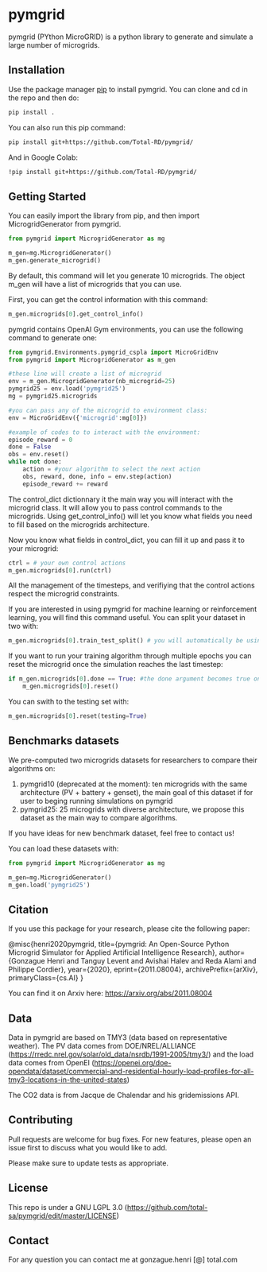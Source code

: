 # pymgrid

pymgrid (PYthon MicroGRID) is a python library to generate and simulate a large number of microgrids.

## Installation

Use the package manager [pip](https://pip.pypa.io/en/stable/) to install pymgrid. You can clone and cd in the repo and then do: 

```bash
pip install .
```

You can also run this pip command:
```bash
pip install git+https://github.com/Total-RD/pymgrid/
```


And in Google Colab:
```bash
!pip install git+https://github.com/Total-RD/pymgrid/
```

## Getting Started

You can easily import the library from pip, and then import MicrogridGenerator from pymgrid.

```python
from pymgrid import MicrogridGenerator as mg

m_gen=mg.MicrogridGenerator()
m_gen.generate_microgrid()
```

By default, this command will let you generate 10 microgrids. The object m_gen will have a list of microgrids that you can use.

First, you can get the control information with this command:
```python
m_gen.microgrids[0].get_control_info()

```

pymgrid contains OpenAI Gym environments, you can use the following command to generate one:
```python
from pymgrid.Environments.pymgrid_cspla import MicroGridEnv
from pymgrid import MicrogridGenerator as m_gen

#these line will create a list of microgrid
env = m_gen.MicrogridGenerator(nb_microgrid=25)
pymgrid25 = env.load('pymgrid25')
mg = pymgrid25.microgrids

#you can pass any of the microgrid to environment class:
env = MicroGridEnv({'microgrid':mg[0]})

#example of codes to to interact with the environment:
episode_reward = 0
done = False
obs = env.reset()
while not done:
    action = #your algorithm to select the next action
    obs, reward, done, info = env.step(action)
    episode_reward += reward
```

The control_dict dictionnary it the main way you will interact with the microgrid class. It will allow you to pass control commands to the microgrids. Using get_control_info() will let you know what fields you need to fill based on the microgrids architecture.

Now you know what fields in control_dict, you can fill it up and pass it to your microgrid:
```python
ctrl = # your own control actions
m_gen.microgrids[0].run(ctrl)
```
All the management of the timesteps, and verifiying that the control actions respect the microgrid constraints.

If you are interested in using pymgrid for machine learning or reinforcement learning, you will find this command useful.
You can split your dataset in two with:
```python
m_gen.microgrids[0].train_test_split() # you will automatically be using the training set with this command
```
If you want to run your training algorithm through multiple epochs you can reset the microgrid once the simulation reaches the last timestep:
```python
if m_gen.microgrids[0].done == True: #the done argument becomes true once you reache the last timestep of your simulation
    m_gen.microgrids[0].reset() 
```

You can swith to the testing set with:
```python
m_gen.microgrids[0].reset(testing=True)
```

## Benchmarks datasets

We pre-computed two microgrids datasets for researchers to compare their algorithms on:
1. pymgrid10 (deprecated at the moment): ten microgrids with the same architecture (PV + battery + genset), the main goal of this dataset if for user to beging running simulations on pymgrid
2. pymgrid25: 25 microgrids with diverse architecture, we propose this dataset as the main way to compare algorithms.

If you have ideas for new benchmark dataset, feel free to contact us!

You can load these datasets with:
```python
from pymgrid import MicrogridGenerator as mg

m_gen=mg.MicrogridGenerator()
m_gen.load('pymgrid25') 
```
## Citation

If you use this package for your research, please cite the following paper:

@misc{henri2020pymgrid,
      title={pymgrid: An Open-Source Python Microgrid Simulator for Applied Artificial Intelligence Research}, 
      author={Gonzague Henri and Tanguy Levent and Avishai Halev and Reda Alami and Philippe Cordier},
      year={2020},
      eprint={2011.08004},
      archivePrefix={arXiv},
      primaryClass={cs.AI}
}

You can find it on Arxiv here: https://arxiv.org/abs/2011.08004

## Data

Data in pymgrid are based on TMY3 (data based on representative weather). The PV data comes from DOE/NREL/ALLIANCE (https://rredc.nrel.gov/solar/old_data/nsrdb/1991-2005/tmy3/) and the load data comes from OpenEI (https://openei.org/doe-opendata/dataset/commercial-and-residential-hourly-load-profiles-for-all-tmy3-locations-in-the-united-states)

The CO2 data is from Jacque de Chalendar and his gridemissions API.

## Contributing
Pull requests are welcome for bug fixes. For new features, please open an issue first to discuss what you would like to add.

Please make sure to update tests as appropriate.

## License

This repo is under a GNU LGPL 3.0 (https://github.com/total-sa/pymgrid/edit/master/LICENSE)

## Contact

For any question you can contact me at gonzague.henri [@] total.com
